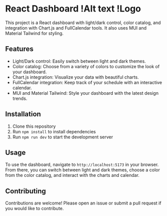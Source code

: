 # React Dashboard  !Alt text !Logo
This project is a React dashboard with light/dark control, color catalog, and integration with Chart.js and FullCalendar tools. It also uses MUI and Material Tailwind for styling.

## Features

- Light/Dark control: Easily switch between light and dark themes.
- Color catalog: Choose from a variety of colors to customize the look of your dashboard.
- Chart.js integration: Visualize your data with beautiful charts.
- FullCalendar integration: Keep track of your schedule with an interactive calendar.
- MUI and Material Tailwind: Style your dashboard with the latest design trends.

## Installation

1. Clone this repository
2. Run `npm install` to install dependencies
3. Run `npm run dev` to start the development server

## Usage

To use the dashboard, navigate to `http://localhost:5173` in your browser. From there, you can switch between light and dark themes, choose a color from the color catalog, and interact with the charts and calendar.

## Contributing

Contributions are welcome! Please open an issue or submit a pull request if you would like to contribute.

